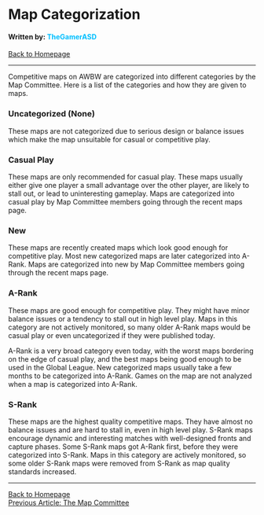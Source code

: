 # Map Categorization
#### Written by: <span style="color:deepskyblue">TheGamerASD</span>
[Back to Homepage](..\index.html)

___

Competitive maps on AWBW are categorized into different categories by the Map Committee. Here is a list of the categories and how they are given to maps.

### Uncategorized (None)
These maps are not categorized due to serious design or balance issues which make the map unsuitable for casual or competitive play.

### Casual Play
These maps are only recommended for casual play. These maps usually either give one player a small advantage over the other player, are likely to stall out, or lead to uninteresting gameplay. Maps are categorized into casual play by Map Committee members going through the recent maps page.

### New
These maps are recently created maps which look good enough for competitive play. Most new categorized maps are later categorized into A-Rank. Maps are categorized into new by Map Committee members going through the recent maps page.

### A-Rank
These maps are good enough for competitive play. They might have minor balance issues or a tendency to stall out in high level play. Maps in this category are not actively monitored, so many older A-Rank maps would be casual play or even uncategorized if they were published today.

A-Rank is a very broad category even today, with the worst maps bordering on the edge of casual play, and the best maps being good enough to be used in the Global League. New categorized maps usually take a few months to be categorized into A-Rank. Games on the map are not analyzed when a map is categorized into A-Rank.

### S-Rank
These maps are the highest quality competitive maps. They have almost no balance issues and are hard to stall in, even in high level play. S-Rank maps encourage dynamic and interesting matches with well-designed fronts and capture phases. Some S-Rank maps got A-Rank first, before they were categorized into S-Rank. Maps in this category are actively monitored, so some older S-Rank maps were removed from S-Rank as map quality standards increased.

___

[Back to Homepage](..\index.html)<br>
[Previous Article: The Map Committee](the_map_committee.md)